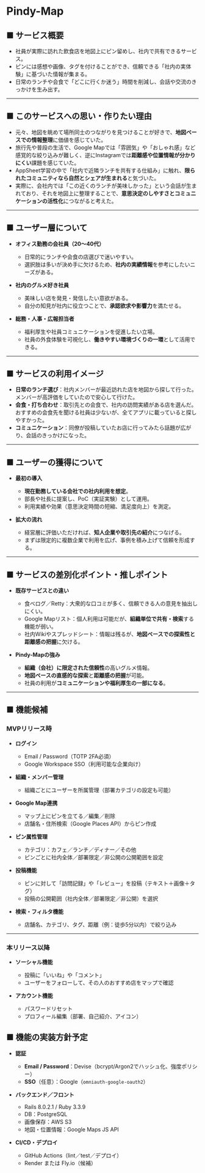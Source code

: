 # Pindy-Map

## ■ サービス概要
- 社員が実際に訪れた飲食店を地図上にピン留めし、社内で共有できるサービス。  
- ピンには感想や画像、タグを付けることができ、信頼できる「社内の実体験」に基づいた情報が集まる。  
- 日常のランチや会食で「どこに行くか迷う」時間を削減し、会話や交流のきっかけを生み出す。  

---

## ■ このサービスへの思い・作りたい理由
- 元々、地図を眺めて場所同士のつながりを見つけることが好きで、**地図ベースでの情報整理**に価値を感じていた。  
- 旅行先や普段の生活で、Google Mapでは「雰囲気」や「おしゃれ感」など感覚的な絞り込みが難しく、逆にInstagramでは**距離感や位置情報が分かりにくい**課題を感じていた。  
- AppSheet学習の中で「社内で近隣ランチを共有する仕組み」に触れ、**限られたコミュニティなら自然とシェアが生まれる**と気づいた。  
- 実際に、会社内では「この近くのランチが美味しかった」という会話が生まれており、それを地図上に整理することで、**意思決定のしやすさとコミュニケーションの活性化**につながると考えた。  

---

## ■ ユーザー層について
- **オフィス勤務の会社員（20〜40代）**  
  - 日常的にランチや会食の店選びで迷いやすい。  
  - 選択肢は多いが決め手に欠けるため、**社内の実績情報**を参考にしたいニーズがある。  

- **社内のグルメ好き社員**  
  - 美味しい店を発見・発信したい意欲がある。  
  - 自分の知見が社内に役立つことで、**承認欲求や影響力**を満たせる。  

- **総務・人事・広報担当者**  
  - 福利厚生や社員コミュニケーションを促進したい立場。  
  - 社員の外食体験を可視化し、**働きやすい環境づくりの一環**として活用できる。  

---

## ■ サービスの利用イメージ
- **日常のランチ選び**：社内メンバーが最近訪れた店を地図から探して行った。メンバーが高評価をしていたので安心して行けた。  
- **会食・打ち合わせ**：取引先との会食で、社内の訪問実績がある店を選んだ。おすすめの会食先を聞ける社員は少ないが、全てアプリに載っていると探しやすかった。  
- **コミュニケーション**：同僚が投稿していたお店に行ってみたら話題が広がり、会話のきっかけになった。

---

## ■ ユーザーの獲得について
- **最初の導入**  
  - **現在勤務している会社での社内利用を想定**。  
  - 部長や社長に提案し、PoC（実証実験）として運用。  
  - 利用実績や効果（意思決定時間の短縮、満足度向上）を測定。  

- **拡大の流れ**  
  - 経営層に評価いただければ、**知人企業や取引先の紹介**につなげる。  
  - まずは限定的に複数企業で利用を広げ、事例を積み上げて信頼を形成する。  

---

## ■ サービスの差別化ポイント・推しポイント
- **既存サービスとの違い**  
  - 食べログ／Retty：大衆的な口コミが多く、信頼できる人の意見を抽出しにくい。  
  - Google Mapリスト：個人利用は可能だが、**組織単位で共有・検索**する機能が弱い。  
  - 社内Wikiやスプレッドシート：情報は残るが、**地図ベースでの探索性と距離感の把握**に欠ける。  

- **Pindy-Mapの強み**  
  - **組織（会社）に限定された信頼性**の高いグルメ情報。  
  - **地図ベースの直感的な探索**と**距離感の把握**が可能。  
  - 社員の利用が**コミュニケーションや福利厚生の一部になる**。  

---

## ■ 機能候補

### MVPリリース時
- **ログイン**
  - Email / Password（TOTP 2FA必須）
  - Google Workspace SSO（利用可能な企業向け）

- **組織・メンバー管理**
  - 組織ごとにユーザーを所属管理（部署カテゴリの設定も可能）

- **Google Map連携**
  - マップ上にピンを立てる／編集／削除
  - 店舗名・住所検索（Google Places API）からピン作成

- **ピン属性管理**
  - カテゴリ：カフェ／ランチ／ディナー／その他
  - ピンごとに社内全体／部署限定／非公開の公開範囲を設定

- **投稿機能**
  - ピンに対して「訪問記録」や「レビュー」を投稿（テキスト＋画像＋タグ）
  - 投稿の公開範囲（社内全体／部署限定／非公開）を選択

- **検索・フィルタ機能**
  - 店舗名、カテゴリ、タグ、距離（例：徒歩5分以内）で絞り込み

---

### 本リリース以降
- **ソーシャル機能**
  - 投稿に「いいね」や「コメント」
  - ユーザーをフォローして、その人のおすすめ店をマップで確認

- **アカウント機能**
  - パスワードリセット
  - プロフィール編集（部署、自己紹介、アイコン）


## ■ 機能の実装方針予定

- **認証**
  - **Email / Password**：Devise（bcrypt/Argon2でハッシュ化、強度ポリシー）
  - **SSO**（任意）：Google（`omniauth-google-oauth2`）

- **バックエンド／フロント**
  - Rails 8.0.2.1 / Ruby 3.3.9
  - DB：PostgreSQL
  - 画像保存：AWS S3
  - 地図・位置情報：Google Maps JS API

- **CI/CD・デプロイ**
  - GitHub Actions（lint／test／デプロイ）
  - Render または Fly.io（候補）
